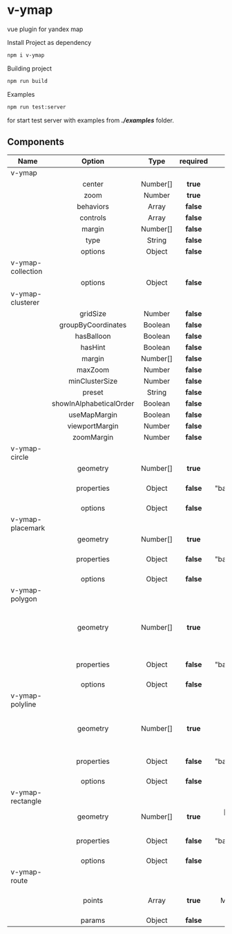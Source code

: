 # v-ymap

vue plugin for yandex map

Install Project as dependency
```sh
npm i v-ymap
```
Building project
```bash
npm run build
```
Examples
```bash
npm run test:server
```
for start test server with examples from ***./examples*** folder.

## Components

| Name              | Option                  | Type     | required  | example       | y.docs |
| ---------------   | :---------------------: | :------: | :-------: | :-----------: | -----: |
| v-ymap            |                         |          |           |               | [Map](https://yandex.ru/dev/maps/jsapi/doc/2.1/ref/reference/Map.html) |
|                   | center                  | Number[] | **true**  | [55.55,55.55] |
|                   | zoom                    | Number   | **true**  | 10            |
|                   | behaviors               | Array    | **false** | ['default']   |
|                   | controls                | Array    | **false** | ['default']   |
|                   | margin                  | Number[] | **false** | [10,10,10,10] |
|                   | type                    | String   | **false** | 'yandex#map'  |
|                   | options                 | Object   | **false** | {}            |
| v-ymap-collection |                         |          |           |               | [Collection](https://yandex.ru/dev/maps/jsapi/doc/2.1/ref/reference/Collection.html) |
|                   | options                 | Object   | **false** | {}            |
| v-ymap-clusterer  |                         |          |           |               | [Clusterer](https://yandex.ru/dev/maps/jsapi/doc/2.1/ref/reference/Clusterer.html) |
|                   | gridSize                | Number   | **false** | 64            |
|                   | groupByCoordinates      | Boolean  | **false** | false         |
|                   | hasBalloon              | Boolean  | **false** | true          |
|                   | hasHint                 | Boolean  | **false** | true          |
|                   | margin                  | Number[] | **false** | [10,10,10,10] |
|                   | maxZoom                 | Number   | **false** | Infinity      |
|                   | minClusterSize          | Number   | **false** | 2             |
|                   | preset                  | String   | **false** |               |
|                   | showInAlphabeticalOrder | Boolean  | **false** | false         |
|                   | useMapMargin            | Boolean  | **false** | true          |
|                   | viewportMargin          | Number   | **false** | 128           |
|                   | zoomMargin              | Number   | **false** | 0             |
| v-ymap-circle     |                         |          |           |               | [Circle](https://yandex.ru/dev/maps/jsapi/doc/2.1/ref/reference/Circle.html) |
|                   | geometry                | Number[] | **true**  | [55.55,55.55] |
|                   | properties              | Object   | **false** | { "balloonContentBody": "some text" } |
|                   | options                 | Object   | **false** | {} |
| v-ymap-placemark  |                         |          |           |               | [Placemark](https://yandex.ru/dev/maps/jsapi/doc/2.1/ref/reference/Placemark.html) |
|                   | geometry                | Number[] | **true**  | [55.55,55.55] |
|                   | properties              | Object   | **false** | { "balloonContentBody": "some text" } |
|                   | options                 | Object   | **false** | {} |
| v-ymap-polygon    |                         |          |           |               | [Polygon](https://yandex.ru/dev/maps/jsapi/doc/2.1/ref/reference/Polygon.html) |
|                   | geometry                | Number[] | **true**  | [[[55.75, 37.80],[55.80, 37.90],[55.75, 38.00],[55.70, 38.00],[55.70, 37.80]]] |
|                   | properties              | Object   | **false** | { "balloonContentBody": "some text" } |
|                   | options                 | Object   | **false** | {} |
| v-ymap-polyline   |                         |          |           |               | [Polyline](https://yandex.ru/dev/maps/jsapi/doc/2.1/ref/reference/Polyline.html) |
|                   | geometry                | Number[] | **true**  | [[55.80, 37.50],[55.80, 37.40],[55.70, 37.50],[55.70, 37.40]] |
|                   | properties              | Object   | **false** | { "balloonContentBody": "some text" } |
|                   | options                 | Object   | **false** | {} |
| v-ymap-rectangle  |                         |          |           |               | [Rectangle](https://yandex.ru/dev/maps/jsapi/doc/2.1/ref/reference/Rectangle.html) |
|                   | geometry                | Number[] | **true**  | [[55.665, 37.66],[55.64, 37.53]] |
|                   | properties              | Object   | **false** | { "balloonContentBody": "some text" } |
|                   | options                 | Object   | **false** | {} |
| v-ymap-route      |                         |          |           |               | [route](https://yandex.ru/dev/maps/jsapi/doc/2.1/ref/reference/route.html) |
|                   | points                  | Array    | **true**  | ['Москва, пр. Мира','Москва, ул. Мясницкая'] |
|                   | params                  | Object   | **false** | {} |
